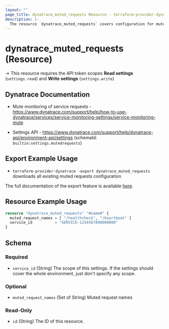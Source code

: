 ```yaml
---
layout: ""
page_title: dynatrace_muted_requests Resource - terraform-provider-dynatrace"
description: |-
  The resource `dynatrace_muted_requests` covers configuration for muted requests
---
```


# dynatrace_muted_requests (Resource)

-> This resource requires the API token scopes **Read settings** (`settings.read`) and **Write settings** (`settings.write`)

## Dynatrace Documentation

- Mute monitoring of service requests - https://www.dynatrace.com/support/help/how-to-use-dynatrace/services/service-monitoring-settings/service-monitoring-mute 

- Settings API - https://www.dynatrace.com/support/help/dynatrace-api/environment-api/settings (schemaId: `builtin:settings.mutedrequests`)

## Export Example Usage

- `terraform-provider-dynatrace -export dynatrace_muted_requests` downloads all existing muted requests configuration

The full documentation of the export feature is available [here](https://registry.terraform.io/providers/dynatrace-oss/dynatrace/latest/docs/guides/export-v2).

## Resource Example Usage

```terraform
resource "dynatrace_muted_requests" "#name#" {
  muted_request_names = [ "/healthcheck", "/heartbeat" ]
  service_id          = "SERVICE-1234567890000000"
}
```

<!-- schema generated by tfplugindocs -->
## Schema

### Required

- `service_id` (String) The scope of this settings. If the settings should cover the whole environment, just don't specify any scope.

### Optional

- `muted_request_names` (Set of String) Muted request names

### Read-Only

- `id` (String) The ID of this resource.
 